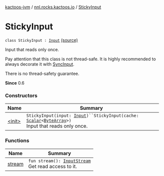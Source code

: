 [kactoos-jvm](../../index.md) / [nnl.rocks.kactoos.io](../index.md) / [StickyInput](./index.md)

# StickyInput

`class StickyInput : `[`Input`](../../nnl.rocks.kactoos/-input/index.md) [(source)](https://github.com/neonailol/kactoos/blob/master/kactoos-jvm/src/main/kotlin/nnl/rocks/kactoos/io/StickyInput.kt#L27)

Input that reads only once.

Pay attention that this class is not thread-safe. It is highly
recommended to always decorate it with [SyncInput](../-sync-input/index.md).

There is no thread-safety guarantee.

**Since**
0.6

### Constructors

| Name | Summary |
|---|---|
| [&lt;init&gt;](-init-.md) | `StickyInput(input: `[`Input`](../../nnl.rocks.kactoos/-input/index.md)`)``StickyInput(cache: `[`Scalar`](../../nnl.rocks.kactoos/-scalar/index.md)`<`[`ByteArray`](https://kotlinlang.org/api/latest/jvm/stdlib/kotlin/-byte-array/index.html)`>)`<br>Input that reads only once. |

### Functions

| Name | Summary |
|---|---|
| [stream](stream.md) | `fun stream(): `[`InputStream`](http://docs.oracle.com/javase/8/docs/api/java/io/InputStream.html)<br>Get read access to it. |
